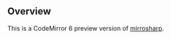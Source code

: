 ## Overview

This is a CodeMirror 6 preview version of [mirrosharp](https://www.npmjs.com/package/mirrorsharp).